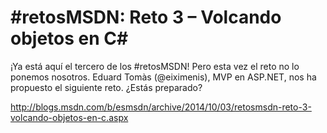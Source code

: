 #retosMSDN: Reto 3 – Volcando objetos en C#
===========================================

¡Ya está aquí el tercero de los #retosMSDN! Pero esta vez el reto no lo ponemos nosotros. Eduard Tomàs (@eiximenis), MVP en ASP.NET, nos ha propuesto el siguiente reto. ¿Estás preparado?

http://blogs.msdn.com/b/esmsdn/archive/2014/10/03/retosmsdn-reto-3-volcando-objetos-en-c.aspx
